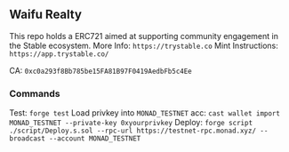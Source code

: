 ## Waifu Realty

This repo holds a ERC721 aimed at supporting community engagement in the Stable ecosystem. More Info: `https://trystable.co`
Mint Instructions: `https://app.trystable.co/`

CA: `0xc0a293f8Bb785be15FA81B97F0419AedbFb5c4Ee`

### Commands

Test: `forge test`
Load privkey into `MONAD_TESTNET` acc: `cast wallet import MONAD_TESTNET --private-key 0xyourprivkey`
Deploy: `forge script ./script/Deploy.s.sol --rpc-url https://testnet-rpc.monad.xyz/ --broadcast --account MONAD_TESTNET`
